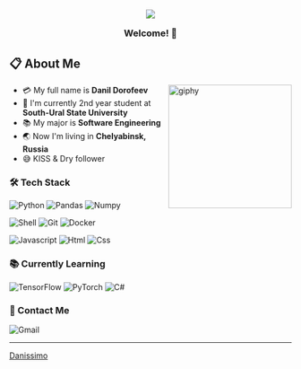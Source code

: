 <h3 align="center">
  <img src="https://user-images.githubusercontent.com/59575502/127335491-fdba1874-e943-4d3c-ab8c-678ffe22f8b8.png"></img>
  
  Welcome! 👋
<br>
## 📋 About Me
- :credit_card: My full name is **Danil Dorofeev** [<img align='right' src="https://media.giphy.com/media/M9gbBd9nbDrOTu1Mqx/giphy.gif" width="220" alt="giphy">](https://t.me/Crimson_Haze)
- :school: I'm currently 2nd year student at **South-Ural State University**
- :books: My major is **Software Engineering**
- :earth_asia: Now I'm living in **Chelyabinsk, Russia**
- :sweat_smile: KISS & Dry follower
  
### 🛠 Tech Stack
![Python](https://img.shields.io/badge/-Python-4B8BBE?style=flat-square&logo=Python&logoColor=white)
![Pandas](https://img.shields.io/badge/-Pandas-150458?style=flat-square&logo=Pandas&logoColor=white)
![Numpy](https://img.shields.io/badge/-NumPy-4DABCF?style=flat-square&logo=NumPy&logoColor=white)

![Shell](http://img.shields.io/badge/-Shell-c9c9c9?style=flat-square&logo=gnu-bash&logoColor=black)
![Git](https://img.shields.io/badge/-Git-grey?style=flat-square&logo=git)
![Docker](http://img.shields.io/badge/-Docker-3596ed?style=flat-square&logo=docker&logoColor=white)

![Javascript](http://img.shields.io/badge/-Javascript-fcd400?style=flat-square&logo=javascript&logoColor=black)
![Html](http://img.shields.io/badge/-Html-e24c27?style=flat-square&logo=html5&logoColor=white)
![Css](http://img.shields.io/badge/-Css-2a65f1?style=flat-square&logo=css3&logoColor=white)

<!-- ![Bootstrap](https://img.shields.io/badge/-Bootstrap-563d7c?style=flat-square&logo=Bootstrap&logoColor=white)
![JQuery](https://img.shields.io/badge/-JQuery-131b28?style=flat-square&logo=JQuery&logoColor=0868ac)
![Sass](http://img.shields.io/badge/-Sass-cc6699?style=flat-square&logo=sass&logoColor=white) -->

### 📚 Currently Learning
![TensorFlow](https://img.shields.io/badge/-TensorFlow-E6E6E6?style=flat-square&logo=TensorFlow&logoColor=FF6F00)
![PyTorch](https://img.shields.io/badge/-PyTorch-262626?style=flat-square&logo=PyTorch&logoColor=orange)
![C#](https://img.shields.io/badge/-.NET-684D95?style=flat-square&logo=csharp&logoColor=white)

<!--!![React](https://img.shields.io/badge/-React-1F232A?style=flat-square&logo=react&logoColor=60DAFB)
![Redux](https://img.shields.io/badge/-Redux-764abc?style=flat-square&logo=redux&logoColor=white)
[NodeJS](https://img.shields.io/badge/-Node.js-303030?style=flat-square&logo=node.js&logoColor=3c873a)
![MongoDB](https://img.shields.io/badge/-MongoDB-3f3e42?style=flat-square&logo=mongodb&logoColor=4db33d)

![PHP](http://img.shields.io/badge/-PHP-767bb3?style=flat-square&logo=php&logoColor=white)
![MySQL](https://img.shields.io/badge/-MySQL-00758f?style=flat-square&logo=Mysql&logoColor=white)
![Laravel](https://img.shields.io/badge/-Laravel-6C6C6C?style=flat-square&logo=laravel&logoColor=F05340) -->

<!-- 
![Vue.js](http://img.shields.io/badge/-Vue.js-41b883?style=flat-square&logo=vue.js&logoColor=white)
![Typescript](http://img.shields.io/badge/-Typescript-3178c6?style=flat-square&logo=typescript&logoColor=white)
![Linux](http://img.shields.io/badge/-Linux-fad134?style=flat-square&logo=linux&logoColor=black)
![Nginx](http://img.shields.io/badge/-Nginx-2b9900?style=flat-square&logo=nginx&logoColor=white)
![Kubernetes](http://img.shields.io/badge/-Kubernetes-326de6?style=flat-square&logo=kubernetes&logoColor=white) -->

### 💬 Contact Me

![Gmail](https://img.shields.io/badge/-danildorofeev2002@gmail.com-c14438?style=for-the-badge&logo=Gmail&logoColor=white)

------------------------------------------------------------------------------------------------------------------------------------------
[Danissimo](https://github.com/dan1ssimo)
